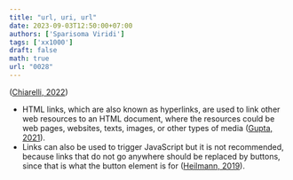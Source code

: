 ```yaml
---
title: "url, uri, url"
date: 2023-09-03T12:50:00+07:00
authors: ['Sparisoma Viridi']
tags: ['xx1000']
draft: false
math: true
url: "0028"
---
```


([Chiarelli, 2022](https://auth0.com/blog/url-uri-urn-differences/))


+ HTML links, which are also known as hyperlinks, are used to link other web resources to an HTML document, where the resources could be web pages, websites, texts, images, or other types of media ([Gupta, 2021](https://www.simplilearn.com/tutorials/html-tutorial/html-link)).
+ Links can also be used to trigger JavaScript but it is not recommended, because links that do not go anywhere should be replaced by buttons, since that is what the button element is for ([Heilmann, 2019](https://christianheilmann.com/2019/02/05/links-that-dont-go-anywhere-should-be-buttons/)). 